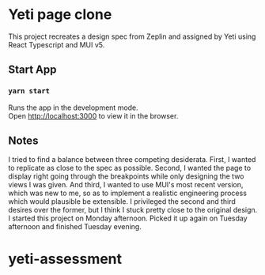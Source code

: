 # Yeti page clone

This project recreates a design spec from Zeplin and assigned by Yeti using React Typescript and MUI v5.

## Start App

### `yarn start`

Runs the app in the development mode.\
Open [http://localhost:3000](http://localhost:3000) to view it in the browser.

## Notes

I tried to find a balance between three competing desiderata. First, I wanted to replicate as close to the spec as possible. Second, I wanted the page to display right going through the breakpoints while only designing the two views I was given. And third, I wanted to use MUI's most recent version, which was new to me, so as to implement a realistic engineering process which would plausible be extensible. I privileged the second and third desires over the former, but I think I stuck pretty close to the original design.
<br/>
I started this project on Monday afternoon. Picked it up again on Tuesday afternoon and finished Tuesday evening.
# yeti-assessment
